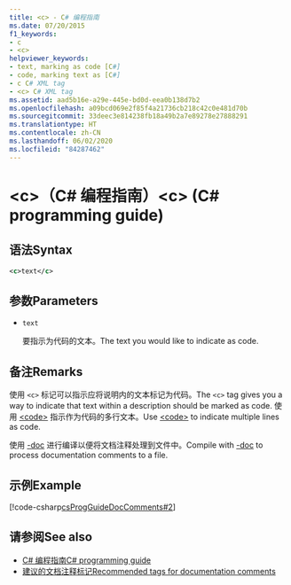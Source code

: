 ```yaml
---
title: <c> - C# 编程指南
ms.date: 07/20/2015
f1_keywords:
- c
- <c>
helpviewer_keywords:
- text, marking as code [C#]
- code, marking text as [C#]
- c C# XML tag
- <c> C# XML tag
ms.assetid: aad5b16e-a29e-445e-bd0d-eea0b138d7b2
ms.openlocfilehash: a09bcd069e2f85f4a21736cb218c42c0e481d70b
ms.sourcegitcommit: 33deec3e814238fb18a49b2a7e89278e27888291
ms.translationtype: HT
ms.contentlocale: zh-CN
ms.lasthandoff: 06/02/2020
ms.locfileid: "84287462"
---
```

# <a name="c-c-programming-guide"></a><span data-ttu-id="9ff1d-102">\<c>（C# 编程指南）</span><span class="sxs-lookup"><span data-stu-id="9ff1d-102">\<c> (C# programming guide)</span></span>

## <a name="syntax"></a><span data-ttu-id="9ff1d-103">语法</span><span class="sxs-lookup"><span data-stu-id="9ff1d-103">Syntax</span></span>

```xml
<c>text</c>
```

## <a name="parameters"></a><span data-ttu-id="9ff1d-104">参数</span><span class="sxs-lookup"><span data-stu-id="9ff1d-104">Parameters</span></span>

- `text`

  <span data-ttu-id="9ff1d-105">要指示为代码的文本。</span><span class="sxs-lookup"><span data-stu-id="9ff1d-105">The text you would like to indicate as code.</span></span>

## <a name="remarks"></a><span data-ttu-id="9ff1d-106">备注</span><span class="sxs-lookup"><span data-stu-id="9ff1d-106">Remarks</span></span>

<span data-ttu-id="9ff1d-107">使用 `<c>` 标记可以指示应将说明内的文本标记为代码。</span><span class="sxs-lookup"><span data-stu-id="9ff1d-107">The `<c>` tag gives you a way to indicate that text within a description should be marked as code.</span></span> <span data-ttu-id="9ff1d-108">使用 [\<code>](./code.md) 指示作为代码的多行文本。</span><span class="sxs-lookup"><span data-stu-id="9ff1d-108">Use [\<code>](./code.md) to indicate multiple lines as code.</span></span>

<span data-ttu-id="9ff1d-109">使用 [-doc](../../language-reference/compiler-options/doc-compiler-option.md) 进行编译以便将文档注释处理到文件中。</span><span class="sxs-lookup"><span data-stu-id="9ff1d-109">Compile with [-doc](../../language-reference/compiler-options/doc-compiler-option.md) to process documentation comments to a file.</span></span>

## <a name="example"></a><span data-ttu-id="9ff1d-110">示例</span><span class="sxs-lookup"><span data-stu-id="9ff1d-110">Example</span></span>

[!code-csharp[csProgGuideDocComments#2](~/samples/snippets/csharp/VS_Snippets_VBCSharp/csProgGuideDocComments/CS/DocComments.cs#2)]
  
## <a name="see-also"></a><span data-ttu-id="9ff1d-111">请参阅</span><span class="sxs-lookup"><span data-stu-id="9ff1d-111">See also</span></span>

- [<span data-ttu-id="9ff1d-112">C# 编程指南</span><span class="sxs-lookup"><span data-stu-id="9ff1d-112">C# programming guide</span></span>](../index.md)
- [<span data-ttu-id="9ff1d-113">建议的文档注释标记</span><span class="sxs-lookup"><span data-stu-id="9ff1d-113">Recommended tags for documentation comments</span></span>](./recommended-tags-for-documentation-comments.md)

